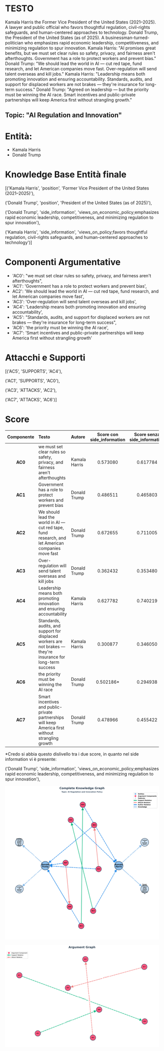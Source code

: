 # TESTO
Kamala Harris the Former Vice President of the United States (2021–2025). A lawyer and public official who favors thoughtful regulation, civil-rights safeguards, and human-centered approaches to technology. Donald Trump, the President of the United States (as of 2025). A businessman-turned-politician who emphasizes rapid economic leadership, competitiveness, and minimizing regulation to spur innovation.
Kamala Harris: "AI promises great benefits, but we must set clear rules so safety, privacy, and fairness aren't afterthoughts. Government has a role to protect workers and prevent bias."
Donald Trump: "We should lead the world in AI — cut red tape, fund research, and let American companies move fast. Over-regulation will send talent overseas and kill jobs."
Kamala Harris: "Leadership means both promoting innovation and ensuring accountability. Standards, audits, and support for displaced workers are not brakes — they're insurance for long-term success."
Donald Trump: "Agreed on leadership — but the priority must be winning the AI race. Smart incentives and public-private partnerships will keep America first without strangling growth."


## Topic: "AI Regulation and Innovation"

# Entità:
+ Kamala Harris
+ Donald Trump

# Knowledge Base Entità finale
[('Kamala Harris',
  'position',
  'Former Vice President of the United States (2021–2025)'),
 
 ('Donald Trump', 'position', 'President of the United States (as of 2025)'),
 
 ('Donald Trump',
  'side_information',
  'views_on_economic_policy;emphasizes rapid economic leadership, competitiveness, and minimizing regulation to spur innovation'),
 
 ('Kamala Harris',
  'side_information',
  'views_on_policy;favors thoughtful regulation, civil-rights safeguards, and human-centered approaches to technology')]

# Componenti Argumentative
- 'AC0': "we must set clear rules so safety, privacy, and fairness aren't afterthoughts",
- 'AC1': 'Government has a role to protect workers and prevent bias',
- AC2': 'We should lead the world in AI — cut red tape, fund research, and let American companies move fast',
- 'AC3': 'Over-regulation will send talent overseas and kill jobs',
- 'AC4': 'Leadership means both promoting innovation and ensuring accountability',
- 'AC5': "Standards, audits, and support for displaced workers are not brakes — they're insurance for long-term success",
- 'AC6': 'the priority must be winning the AI race',
- 'AC7': 'Smart incentives and public-private partnerships will keep America first without strangling growth'

# Attacchi e Supporti
[('AC5', 'SUPPORTS', 'AC4'),
 
 ('AC1', 'SUPPORTS', 'AC0'),
 
 ('AC3', 'ATTACKS', 'AC2'),
 
 ('AC7', 'ATTACKS', 'AC6')]


# Score

| Componente | Testo | Autore | Score con side_information |Score senza side_information|Via prompt|
| :---: | :--- | :--- | :---: | :---: | :---:|
| **AC0** | we must set clear rules so safety, privacy, and fairness aren't afterthoughts | Kamala Harris | $0.573080$ | $0.617784$|$0.95$|
| **AC1** | Government has a role to protect workers and prevent bias | Donald Trump | $0.486511$ |$0.465803$ | $0.5$|
| **AC2** | We should lead the world in AI — cut red tape, fund research, and let American companies move fast | Donald Trump | $0.672655$ |$0.711005$|$0.85$|
| **AC3** | Over-regulation will send talent overseas and kill jobs | Donald Trump | $0.362432$ | $0.353480$| $0.95$|
| **AC4** | Leadership means both promoting innovation and ensuring accountability | Kamala Harris | $0.627782$ |$0.740219$ |$0.95$|
| **AC5** | Standards, audits, and support for displaced workers are not brakes — they're insurance for long-term success | Kamala Harris | $0.300877$ | $0.346050$ |$0.95$|
| **AC6** | the priority must be winning the AI race | Donald Trump | $0.502186$* | $0.294938$| $0.95$|
| **AC7** | Smart incentives and public-private partnerships will keep America first without strangling growth | Donald Trump | $0.478966$ | $0.455422$ |$0.85$|


*Credo si abbia questo dislivello tra i due score, in quanto nel side information vi è presente:

 ('Donald Trump',
  'side_information',
  'views_on_economic_policy;emphasizes rapid economic leadership, competitiveness, and minimizing regulation to spur innovation'),
 

![grafo](kamala_vs_trump_IA_graph/graph_kamala_trump.png)

![grafo_argomentativo](kamala_vs_trump_IA_graph/argumentative_graph_kamala_vs_trump.png)
